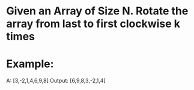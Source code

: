 # Given an Array of Size N. Rotate the array from last to first clockwise k times

# Example: 

A: [3,-2,1,4,6,9,8]
Output:
    [6,9,8,3,-2,1,4]